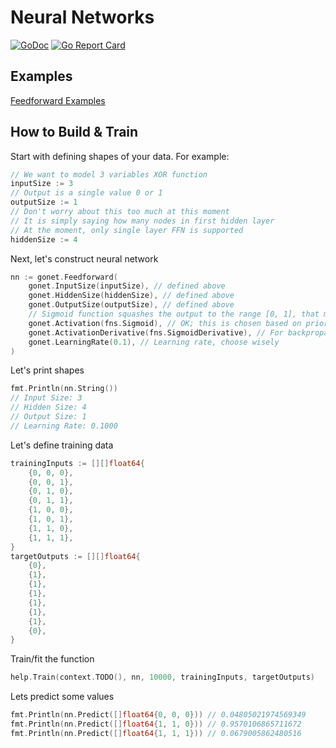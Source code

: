 # Neural Networks

[![GoDoc](https://pkg.go.dev/badge/github.com/lnashier/goarc)](https://pkg.go.dev/github.com/lnashier/gonet)
[![Go Report Card](https://goreportcard.com/badge/github.com/lnashier/gonet)](https://goreportcard.com/report/github.com/lnashier/goarc)

## Examples

[Feedforward Examples](examples/feedforward/README.md)

## How to Build & Train

Start with defining shapes of your data. For example:

```go
// We want to model 3 variables XOR function
inputSize := 3
// Output is a single value 0 or 1
outputSize := 1
// Don't worry about this too much at this moment
// It is simply saying how many nodes in first hidden layer
// At the moment, only single layer FFN is supported
hiddenSize := 4
```

Next, let's construct neural network

```go
nn := gonet.Feedforward(
    gonet.InputSize(inputSize), // defined above
    gonet.HiddenSize(hiddenSize), // defined above
    gonet.OutputSize(outputSize), // defined above
    // Sigmoid function squashes the output to the range [0, 1], that makes it suitable for binary classification.
    gonet.Activation(fns.Sigmoid), // OK; this is chosen based on prior knowledge of training data 
    gonet.ActivationDerivative(fns.SigmoidDerivative), // For backpropagation 
    gonet.LearningRate(0.1), // Learning rate, choose wisely
)
```
Let's print shapes
```go
fmt.Println(nn.String())
// Input Size: 3
// Hidden Size: 4
// Output Size: 1
// Learning Rate: 0.1000
```

Let's define training data

```go
trainingInputs := [][]float64{
    {0, 0, 0},
    {0, 0, 1},
    {0, 1, 0},
    {0, 1, 1},
    {1, 0, 0},
    {1, 0, 1},
    {1, 1, 0},
    {1, 1, 1},
}
targetOutputs := [][]float64{
    {0},
    {1},
    {1},
    {1},
    {1},
    {1},
    {1},
    {0},
}
```

Train/fit the function

```go
help.Train(context.TODO(), nn, 10000, trainingInputs, targetOutputs)
```

Lets predict some values

```go
fmt.Println(nn.Predict([]float64{0, 0, 0})) // 0.04805021974569349
fmt.Println(nn.Predict([]float64{1, 1, 0})) // 0.9570106865711672
fmt.Println(nn.Predict([]float64{1, 1, 1})) // 0.0679005862480516
```
